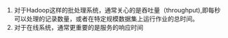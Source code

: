 1. 对于Hadoop这样的批处理系统，通常关心的是吞吐量（throughput),即每秒可以处理的记录数量，或者在特定规模数据集上运行作业的总时间。
2. 对于在线系统，通常更重要的是服务的响应时间